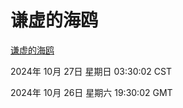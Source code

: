 # 谦虚的海鸥
[谦虚的海鸥](http://219.139.197.74:56308/qxdho/course/base/hotlink/index.php)

2024年 10月 27日 星期日 03:30:02 CST

2024年 10月 26日 星期六 19:30:02 GMT
